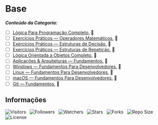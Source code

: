 <!-- Título -->
# Base

***Conteúdo da Categoria:***

* [ ] [Lógica Para Programação Completo.](https://github.com/Devsgeeknerd/) :construction:
* [ ] [Exercícios Práticos — Operadores Matemáticos.](https://github.com/Devsgeeknerd/) :construction:
* [ ] [Exercícios Práticos — Estruturas de Decisão.](https://github.com/Devsgeeknerd/) :construction:
* [ ] [Exercícios Práticos — Estruturas de Repetição.](https://github.com/Devsgeeknerd/) :construction:
* [ ] [Lógica Orientada a Objetos Completo.](https://github.com/Devsgeeknerd/) :construction:
* [ ] [Aplicações & Arquiteturas — Fundamentos.](https://github.com/Devsgeeknerd/) :construction:
* [ ] [Windows — Fundamentos Para Desenvolvedores.](https://github.com/Devsgeeknerd/) :construction:
* [ ] [Linux — Fundamentos Para Desenvolvedores.](https://github.com/Devsgeeknerd/) :construction:
* [ ] [macOS — Fundamentos Para Desenvolvedores.](https://github.com/Devsgeeknerd/) :construction:
* [ ] [Git — Fundamentos.](https://github.com/Devsgeeknerd/) :construction:

<!-- Information -->
## Informações

![Visitors](https://api.visitorbadge.io/api/visitors?path=Devsgeeknerd%2Fcat-bas&label=Visitantes&labelColor=%23f9e64f&countColor=%23008000&style=plastic "Total de Visitas")
&nbsp;
![Followers](https://img.shields.io/github/followers/Devsgeeknerd?style=p&label=Seguidores&labelColor=f9e64f&color=008000 "Total de Seguidores")
&nbsp;
![Watchers](https://img.shields.io/github/watchers/Devsgeeknerd/cat-bas?style=p&label=Observadores&labelColor=f9e64f&color=008000 "Total de Observadores")
&nbsp;
![Stars](https://img.shields.io/github/stars/Devsgeeknerd/cat-bas?style=p&label=Estrelas&labelColor=f9e64f&color=008000 "Total de Estrelas")
&nbsp;
![Forks](https://img.shields.io/github/forks/Devsgeeknerd/cat-bas?style=p&label=Bifurcações&labelColor=f9e64f&color=008000 "Total de Bifurcações")
&nbsp;
![Repo Size](https://img.shields.io/github/repo-size/Devsgeeknerd/cat-bas?style=p&label=Tamanho&labelColor=f9e64f&color=008000 "Tamanho do Repositório")
&nbsp;
![License](https://img.shields.io/github/license/Devsgeeknerd/cat-bas?style=p&label=Licença&labelColor=f9e64f&color=008000 "Licença do Repositório")
